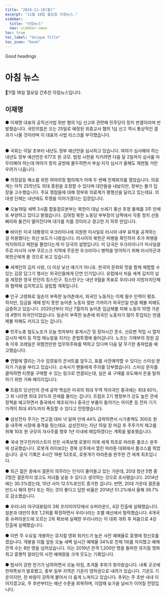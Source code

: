 ```yaml
---
title: "2024-11-18(월)"
excerpt: "11월 18일 월요일 아침뉴스."
sidebar:
  title: "아침뉴스"
  nav: sidebar-news
toc: true
toc_label: "Unique Title"
toc_icon: "book" 
---
```


Good headings

# 아침 뉴스
🔮11월 18일 월요일 간추린 아침뉴스입니다. 
<br>
## 이재명
● 이재명 대표의 공직선거법 위반 혐의 1심 선고와 관련해 민주당이 정치 판결이라며 반발했습니다. 국민의힘은 오는 25일로 예정된 위증교사 혐의 1심 선고 역시 통상적인 결과가 나올 것이라며 이 대표의 사법 리스크를 부각했습니다. 
<br>

<br>
● 국회는 이달 초부터 내년도 정부 예산안을 심사하고 있습니다. 여야가 심사해야 하는 내년도 정부 예산안은 677조 원 규모. 법정 시한을 지키려면 다음 달 2일까지 심사를 마무리해야 하는데 여야가 정치 공방에 몰두하면서 부실·지각 심사가 올해도 재현될 거란 우려가 나옵니다. 

● 의정갈등 해소를 위한 여야의정 협의체가 어제 두 번째 전체회의를 열었습니다. 의료계는 아직 25학년도 의대 증원을 조정할 수 있다며 대안들을 내놨지만, 정부는 불가 입장을 고수했습니다. 주요 쟁점들에 대해 정부와 의료계가 평행선을 달리고 있는데요. 의대생 단체는 내년에도 투쟁을 이어가겠다는 입장입니다. 

● 오늘18일 새벽 3시쯤 합동참모본부는 북한이 대남 쓰레기 풍선 추정 물체를 3주 만에 또 부양하고 있다고 밝혔습니다. 김여정 북한 노동당 부부장이 남쪽에서 각종 정치 선동 삐라와 물건이 떨어진다며 대가를 치를 것이라고 경고한 지 하루 만입니다. 

● 바이든 미국 대통령이 우크라이나에 지원한 미사일로 러시아 내부 표적을 공격하는 걸 허용했다는 외신 보도가 나왔습니다. 러시아의 북한군 파병을 확인하자 추가 파병을 억지하려고 제한을 풀었다는게 미 당국의 설명입니다. 미 당국은 우크라이나가 미사일을 주로 러시아 서부 쿠르스크 지역에 주둔한 우크라이나 병력을 방어하기 위해 러시아군과 북한군에게 쓸 것으로 보고 있습니다. 

● 세계인의 김치 사랑, 더 이상 낯선 얘기가 아니죠. 한국의 문화와 맛을 함께 체험할 수 있는 김장 담그기 행사는 외국인들에게 단연 인기입니다. 유럽에서 처음 세계 김치의 날을 제정한 영국 런던의 킹스턴구. 킹스턴구는 내년 9월을 목표로 우리나라 지방자치단체와 협력해 김치학교도 설립할 계획입니다. 

● 인구 고령화로 일손이 부족한 농어촌에서, 외국인 노동자는 이제 필수 인력이 됐죠. 하지만, 임금을 제때 받지 못한 농어촌 노동자 절반 가까이가 외국인일 만큼 체불 피해도 급증하고 있습니다. 2020년부터 지난 7월까지 농어촌 임금체불 피해 노동자 10명 가운데 4명이 외국인이었습니다. 일손이 부족한 농촌에 외국인 노동자가 많이 투입되는 만큼 체불 피해도 커지고 있는 겁니다. 

● 민주노총 철도노조가 오늘 첫차부터 휴게시간 및 정차시간 준수, 선로변 작업 시 열차 감시자 배치 등 작업 매뉴얼을 지키는 준법투쟁에 들어갑니다. 노조는 기재부의 정원 감축 이후 코레일은 위험천만한 업무외주화를 택하고 있다며 다음 달 무기한 총파업을 예고했습니다. 

● 연말에 열리는 가수 임영웅의 콘서트를 앞두고, 표를 사전예약할 수 있다는 스미싱 문자가 기승을 부리고 있습니다. 소속사가 팬들에게 주의를 당부했습니다. 스미싱 문자를 클릭하면 티켓을 구매할 수 있는 링크로 연결되는데, 실은 표 구매를 유도해서 돈을 탈취하기 위한 가짜 페이지입니다. 

● 트럼프 당선인의 관세 공약 핵심은 미국의 최대 무역 적자국인 중국에는 최대 60%, 그 외 나라엔 최대 20%의 관세를 물리는 겁니다. 트럼프 2기 행정부가 강도 높은 관세 정책을 예고하면서 중국에서 제조되거나 중국산 부품이 들어가는 아이폰 등 전자 기기 가격이 최대 45%까지 폭등할 수 있다고 전망했습니다. 

● 삼성전자 주가는 연고점 대비 넉 달여 만에 44% 급락하면서 시가총액도 300조 원을 내주며 시장에 충격을 줬는데요. 삼성전자는 지난 15일 장 마감 후 주주가치 제고를 위해 10조 원 규모의 자사주를 향후 1년 이내에 매입하겠다는 계획을 발표했습니다. 

● 국내 연구진카이스트이 만든 사족보행 로봇이 어제 세계 최초로 마라톤 풀코스 완주에 성공했습니다. 로봇개 라이보2는 경북 상주에서 열린 마라톤 대회에서 풀코스를 뛰었습니다. 공식 기록은 4시간 19분 52초로, 로봇개가 마라톤을 완주한 건 세계 최초입니다. 

● 최근 젊은 층에서 결혼이 의무라는 인식이 줄어들고 있는 가운데, 20대 청년 5명 중 2명은 결혼하지 않고도 자녀를 낳을 수 있다고 생각하는 것으로 조사됐습니다. 2014년에는 30.3%였는데, 10년 사이 12.5%포인트 증가한 겁니다. 반면, 20대 가운데 결혼을 반드시 해야 한다 또는 하는 것이 좋다고 답한 비율은 2014년 51.2%에서 올해 39.7%로 감소했습니다. 

● 우리나라 야구대표팀이 3회 프리미어12에서 슈퍼라운드, 4강 진출에 실패했습니다. 일본과 대만이 B조 1,2위를 확정하면서 우리나라는 조별 예선에서 탈락했습니다. 6개국 중 슈퍼라운드에 오르는 2위 확보에 실패한 우리나라는 이 대회 개최 후 처음으로 4강 진출에 실패했습니다. 

● 이번 주 수요일 개봉하는 뮤지컬 영화 위키드가 높은 사전 예매율로 흥행에 청신호를 켰습니다. 개봉을 이틀 앞둔 오늘 새벽 실시간 예매율 34%로 전체 1위를 차지했고 예매 관객 수는 8만 명을 넘어섰습니다. 이는 2019년 관객 1,200만 명을 돌파한 뮤지컬 영화 최고 흥행작 알라딘의 사전 예매량을 크게 웃도는 기록입니다. 

● 밤사이 강한 한기가 남하하면서 오늘 아침, 초겨울 추위가 찾아왔습니다. 내륙 곳곳에 한파특보가 발효됐고, 중부 일부 지역은 기온이 영하권으로 내려가 있습니다. 기온도 기온이지만, 찬 바람이 강하게 불어서 더 춥게 느껴지고 있습니다. 추위는 주 초반 내내 이어지겠고요, 주 후반부터는 예년 수준을 회복하며, 이맘때 늦가을 날씨가 이어질 전망입니다.
